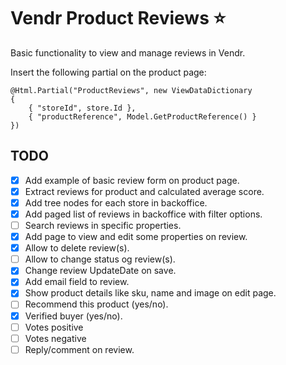 # Vendr Product Reviews :star:

Basic functionality to view and manage reviews in Vendr.

Insert the following partial on the product page:

```
@Html.Partial("ProductReviews", new ViewDataDictionary
{
    { "storeId", store.Id },
    { "productReference", Model.GetProductReference() }
})
```

## TODO

- [x] Add example of basic review form on product page.
- [x] Extract reviews for product and calculated average score.
- [x] Add tree nodes for each store in backoffice.
- [x] Add paged list of reviews in backoffice with filter options.
- [ ] Search reviews in specific properties.
- [x] Add page to view and edit some properties on review.
- [x] Allow to delete review(s).
- [ ] Allow to change status og review(s).
- [x] Change review UpdateDate on save.
- [x] Add email field to review.
- [x] Show product details like sku, name and image on edit page.
- [ ] Recommend this product (yes/no).
- [x] Verified buyer (yes/no).
- [ ] Votes positive
- [ ] Votes negative
- [ ] Reply/comment on review.
